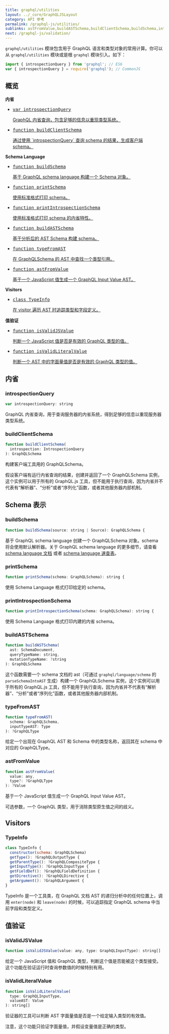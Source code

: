 ```yaml
---
title: graphql/utilities
layout: ../_core/GraphQLJSLayout
category: API 参考
permalink: /graphql-js/utilities/
sublinks: astFromValue,buildASTSchema,buildClientSchema,buildSchema,introspectionQuery,isValidJSValue,isValidLiteralValue,printIntrospectionSchema,printSchema,typeFromAST,TypeInfo
next: /graphql-js/validation/
---
```


`graphql/utilities` 模块包含用于 GraphQL 语言和类型对象的常用计算。你可以从 `graphql/utilities` 模块或是根 `graphql` 模块引入。如下：

```js
import { introspectionQuery } from 'graphql'; // ES6
var { introspectionQuery } = require('graphql'); // CommonJS
```

## 概览

**内省**

<ul class="apiIndex">
  <li>
    <a href="#introspectionquery">
      <pre>var introspectionQuery</pre>
      GraphQL 内省查询，包含足够的信息以重现类型系统。
    </a>
  </li>
  <li>
    <a href="#buildclientschema">
      <pre>function buildClientSchema</pre>
      通过使用 `introspectionQuery` 查询 schema 的结果，生成客户端 schema。
    </a>
  </li>
</ul>

**Schema Language**

<ul class="apiIndex">
  <li>
    <a href="#buildschema">
      <pre>function buildSchema</pre>
      基于 GraphQL schema language 构建一个 Schema 对象。
    </a>
  </li>
  <li>
    <a href="#printschema">
      <pre>function printSchema</pre>
      使用标准格式打印 schema。
    </a>
  </li>
  <li>
    <a href="#printintrospectionschema">
      <pre>function printIntrospectionSchema</pre>
      使用标准格式打印 schema 的内省特性。
    </a>
  </li>
  <li>
    <a href="#buildastschema">
      <pre>function buildASTSchema</pre>
      基于分析后的 AST Schema 构建 schema。
    </a>
  </li>
  <li>
    <a href="#typefromast">
      <pre>function typeFromAST</pre>
      在 GraphQLSchema 的 AST 中查找一个类型引用。
    </a>
  </li>
  <li>
    <a href="#astfromvalue">
      <pre>function astFromValue</pre>
      基于一个 JavaScript 值生成一个 GraphQL Input Value AST。
    </a>
  </li>
</ul>

**Visitors**

<ul class="apiIndex">
  <li>
    <a href="#typeinfo">
      <pre>class TypeInfo</pre>
      在 visitor 遍历 AST 时追踪类型和字段定义。
    </a>
  </li>
</ul>

**值验证**

<ul class="apiIndex">
  <li>
    <a href="#isvalidjsvalue">
      <pre>function isValidJSValue</pre>
      判断一个 JavaScript 值是否是有效的 GraphQL 类型的值。
    </a>
  </li>
  <li>
    <a href="#isvalidliteralvalue">
      <pre>function isValidLiteralValue</pre>
      判断一个 AST 中的字面量值是否是有效的 GraphQL 类型的值。
    </a>
  </li>
</ul>

## 内省

### introspectionQuery

```js
var introspectionQuery: string
```

GraphQL 内省查询，用于查询服务器的内省系统，得到足够的信息以重现服务器类型系统。

### buildClientSchema

```js
function buildClientSchema(
  introspection: IntrospectionQuery
): GraphQLSchema
```

构建客户端工具用的 GraphQLSchema。

假设客户端有运行内省查询的结果，创建并返回了一个 GraphQLSchema 实例，这个实例可以用于所有的 GraphQL.js 工具，但不能用于执行查询，因为内省并不代表有“解析器”、“分析”或者“序列化”函数，或者其他服务器内部机制。

## Schema 表示

### buildSchema

```js
function buildSchema(source: string | Source): GraphQLSchema {
```

基于 GraphQL schema language 创建一个 GraphQLSchema 对象。schema 将会使用默认解析器。关于 GraphQL schema language 的更多细节，请查看 [schema language 文档](/learn/schema/) 或者 [schema language 速查表](https://wehavefaces.net/graphql-shorthand-notation-cheatsheet-17cd715861b6#.9oztv0a7n)。

### printSchema

```js
function printSchema(schema: GraphQLSchema): string {
```

使用 Schema Language 格式打印给定的 schema。

### printIntrospectionSchema

```js
function printIntrospectionSchema(schema: GraphQLSchema): string {
```

使用 Schema Language 格式打印内建的内省 schema。

### buildASTSchema

```js
function buildASTSchema(
  ast: SchemaDocument,
  queryTypeName: string,
  mutationTypeName: ?string
): GraphQLSchema
```

这个函数需要一个 schema 文档的 ast（可通过 `graphql/language/schema` 的 `parseSchemaIntoAST` 生成）构建一个 GraphQLSchema 实例，这个实例可以用于所有的 GraphQL.js 工具，但不能用于执行查询，因为内省并不代表有“解析器”、“分析”或者“序列化”函数，或者其他服务器内部机制。

### typeFromAST

```js
function typeFromAST(
  schema: GraphQLSchema,
  inputTypeAST: Type
): ?GraphQLType
```

给定一个出现在 GraphQL AST 和 Schema 中的类型名称，返回其在 schema 中对应的 GraphQLType。

### astFromValue

```js
function astFromValue(
  value: any,
  type?: ?GraphQLType
): ?Value
```

基于一个 JavaScript 值生成一个 GraphQL Input Value AST。

可选参数，一个 GraphQL 类型，用于消除类型原生值之间的歧义。

## Visitors

### TypeInfo

```js
class TypeInfo {
  constructor(schema: GraphQLSchema)
  getType(): ?GraphQLOutputType {
  getParentType(): ?GraphQLCompositeType {
  getInputType(): ?GraphQLInputType {
  getFieldDef(): ?GraphQLFieldDefinition {
  getDirective(): ?GraphQLDirective {
  getArgument(): ?GraphQLArgument {
}
```

TypeInfo 是一个工具类，在 GraphQL 文档 AST 的递归分析中的任何位置上，调用 `enter(node)` 和 `leave(node)` 的时候，可以追踪指定 GraphQL schema 中当前字段和类型定义。

## 值验证

### isValidJSValue

```js
function isValidJSValue(value: any, type: GraphQLInputType): string[]
```

给定一个 JavaScript 值和 GraphQL 类型，判断这个值是否能被这个类型接受。这个功能在验证运行时查询参数值的时候特别有用。

### isValidLiteralValue

```js
function isValidLiteralValue(
  type: GraphQLInputType,
  valueAST: Value
): string[]
```

验证器的工具可以判断 AST 字面量值是否是一个给定输入类型的有效值。

注意，这个功能只验证字面量值，并假设变量值是正确的类型。
